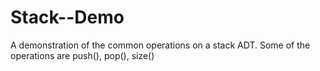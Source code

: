 # Stack--Demo
A demonstration of the common operations on a stack ADT. Some of the operations are push(), pop(), size()
